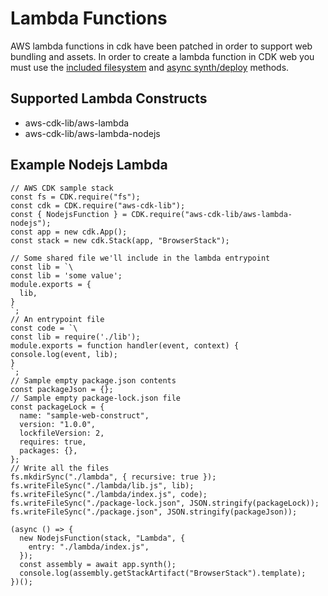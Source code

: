# Lambda Functions

AWS lambda functions in cdk have been patched in order to support web bundling and assets. In order to create a lambda function in CDK web you must use the [included filesystem](./fs.md) and [async synth/deploy](./async.md) methods.

## Supported Lambda Constructs

- aws-cdk-lib/aws-lambda
- aws-cdk-lib/aws-lambda-nodejs

## Example Nodejs Lambda

```JS
// AWS CDK sample stack
const fs = CDK.require("fs");
const cdk = CDK.require("aws-cdk-lib");
const { NodejsFunction } = CDK.require("aws-cdk-lib/aws-lambda-nodejs");
const app = new cdk.App();
const stack = new cdk.Stack(app, "BrowserStack");

// Some shared file we'll include in the lambda entrypoint
const lib = `\
const lib = 'some value';
module.exports = {
  lib,
}
`;
// An entrypoint file
const code = `\
const lib = require('./lib');
module.exports = function handler(event, context) {
console.log(event, lib);
}
`;
// Sample empty package.json contents
const packageJson = {};
// Sample empty package-lock.json file
const packageLock = {
  name: "sample-web-construct",
  version: "1.0.0",
  lockfileVersion: 2,
  requires: true,
  packages: {},
};
// Write all the files
fs.mkdirSync("./lambda", { recursive: true });
fs.writeFileSync("./lambda/lib.js", lib);
fs.writeFileSync("./lambda/index.js", code);
fs.writeFileSync("./package-lock.json", JSON.stringify(packageLock));
fs.writeFileSync("./package.json", JSON.stringify(packageJson));

(async () => {
  new NodejsFunction(stack, "Lambda", {
    entry: "./lambda/index.js",
  });
  const assembly = await app.synth();
  console.log(assembly.getStackArtifact("BrowserStack").template);
})();
```
